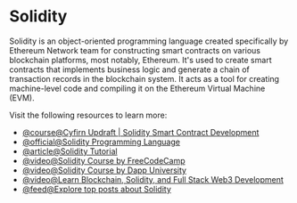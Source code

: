 # Solidity

Solidity is an object-oriented programming language created specifically by Ethereum Network team for constructing smart contracts on various blockchain platforms, most notably, Ethereum. It's used to create smart contracts that implements business logic and generate a chain of transaction records in the blockchain system. It acts as a tool for creating machine-level code and compiling it on the Ethereum Virtual Machine (EVM).

Visit the following resources to learn more:

- [@course@Cyfirn Updraft | Solidity Smart Contract Development](https://updraft.cyfrin.io/courses/solidity)
- [@official@Solidity Programming Language](https://soliditylang.org/)
- [@article@Solidity Tutorial](https://www.tutorialspoint.com/solidity/index.htm)
- [@video@Solidity Course by FreeCodeCamp](https://www.youtube.com/watch?v=ipwxYa-F1uY)
- [@video@Solidity Course by Dapp University](https://www.youtube.com/watch?v=EhPeHeoKF88)
- [@video@Learn Blockchain, Solidity, and Full Stack Web3 Development](https://youtu.be/gyMwXuJrbJQ)
- [@feed@Explore top posts about Solidity](https://app.daily.dev/tags/solidity?ref=roadmapsh)